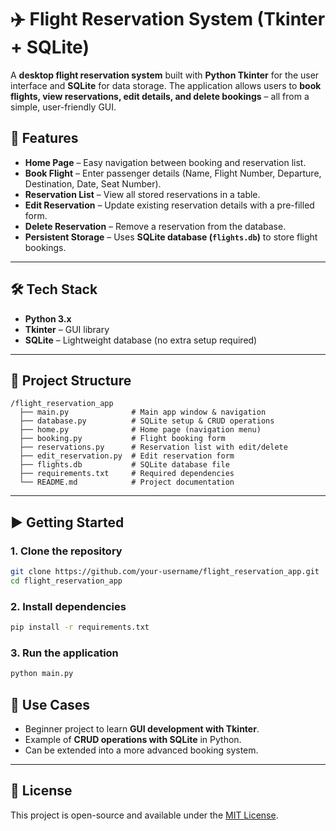 

# ✈️ Flight Reservation System (Tkinter + SQLite)

A **desktop flight reservation system** built with **Python Tkinter** for the user interface and **SQLite** for data storage.
The application allows users to **book flights, view reservations, edit details, and delete bookings** – all from a simple, user-friendly GUI.

## 🚀 Features

* **Home Page** – Easy navigation between booking and reservation list.
* **Book Flight** – Enter passenger details (Name, Flight Number, Departure, Destination, Date, Seat Number).
* **Reservation List** – View all stored reservations in a table.
* **Edit Reservation** – Update existing reservation details with a pre-filled form.
* **Delete Reservation** – Remove a reservation from the database.
* **Persistent Storage** – Uses **SQLite database (`flights.db`)** to store flight bookings.

---

## 🛠️ Tech Stack

* **Python 3.x**
* **Tkinter** – GUI library
* **SQLite** – Lightweight database (no extra setup required)

---

## 📂 Project Structure

```
/flight_reservation_app
  ├── main.py              # Main app window & navigation
  ├── database.py          # SQLite setup & CRUD operations
  ├── home.py              # Home page (navigation menu)
  ├── booking.py           # Flight booking form
  ├── reservations.py      # Reservation list with edit/delete
  ├── edit_reservation.py  # Edit reservation form
  ├── flights.db           # SQLite database file
  ├── requirements.txt     # Required dependencies
  └── README.md            # Project documentation
```

---

## ▶️ Getting Started

### 1. Clone the repository

```bash
git clone https://github.com/your-username/flight_reservation_app.git
cd flight_reservation_app
```

### 2. Install dependencies

```bash
pip install -r requirements.txt
```

### 3. Run the application

```bash
python main.py
```



## 🎯 Use Cases

* Beginner project to learn **GUI development with Tkinter**.
* Example of **CRUD operations with SQLite** in Python.
* Can be extended into a more advanced booking system.

---

## 📜 License

This project is open-source and available under the [MIT License](LICENSE).


